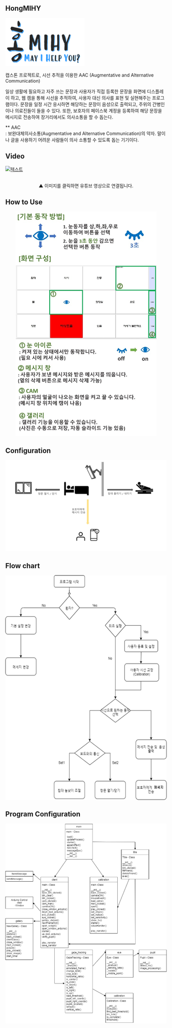 ## HongMIHY

<img src="logo.png" height="150x"></img>

캡스톤 프로젝트로, 시선 추적을 이용한 AAC (Augmentative and Alternative Communication)   

일상 생활에 필요하고 자주 쓰는 문장과 사용자가 직접 등록한 문장을 화면에 디스플레이 하고, 웹 캠을 통해 시선을 추적하여, 사용자 대신 의사를 표현 및 실현해주는 프로그램이다. 문장을 일정 시간 응시하면 해당하는 문장이 음성으로 출력되고, 주위의 간병인이나 의료진들이 들을 수 있다. 또한, 보호자의 페이스북 계정을 등록하여 해당 문장을 메시지로 전송하여 장거리에서도 의사소통을 할 수 돕는다.

** AAC   
: 보완대체의사소통(Augmentative and Alternative Communication)의 약자. 말이나 글을 사용하기 어려운 사람들이 의사 소통할 수 있도록 돕는 기기이다.


## Video
[![텍스트](http://img.youtube.com/vi/IqAfY1qU6mM/0.jpg)](https://youtu.be/IqAfY1qU6mM)
<div align=center>
  
  <br>▲ 이미지를 클릭하면 유튜브 영상으로 연결됩니다.
</div>

## How to Use
<p align="center"><img src="image/howto.jpg" height="700x"></img></p>

## Configuration
<p align="center"><img src="configuration.png"></img></p>

## Flow chart
<p align="center"><img src="FlowChart.png" height="700x"></img></p>

## Program Configuration
<p align="center"><img src="program_config.png"></img></p>
